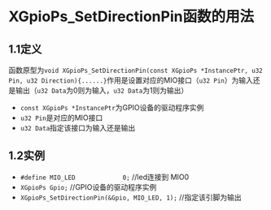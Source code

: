 # XGpioPs_SetDirectionPin函数的用法
## 1.1定义
函数原型为`void XGpioPs_SetDirectionPin(const XGpioPs *InstancePtr, u32 Pin, u32 Direction){......}`作用是设置对应的MIO接口（`u32 Pin`）为输入还是输出（`u32 Data`为0则为输入，`u32 Data`为1则为输出）
- `const XGpioPs *InstancePtr`为GPIO设备的驱动程序实例
- `u32 Pin`是对应的MIO接口
- `u32 Data`指定该接口为输入还是输出
## 1.2实例
- `#define MIO_LED             0;`           //led连接到 MIO0
- `XGpioPs Gpio;`                //GPIO设备的驱动程序实例
- `XGpioPs_SetDirectionPin(&Gpio, MIO_LED, 1);`  //指定该引脚为输出

